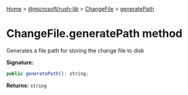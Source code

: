 [Home](./index) &gt; [@microsoft/rush-lib](rush-lib.md) &gt; [ChangeFile](rush-lib.changefile.md) &gt; [generatePath](rush-lib.changefile.generatepath.md)

# ChangeFile.generatePath method

Generates a file path for storing the change file to disk

**Signature:**
```javascript
public generatePath(): string;
```
**Returns:** `string`

